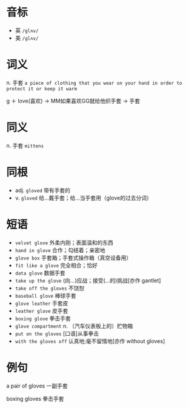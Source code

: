 # 音标

- 英 `/glʌv/`
- 美 `/ɡlʌv/`

# 词义

n. 手套
`a piece of clothing that you wear on your hand in order to protect it or keep it warm`



g ＋ love(喜欢) → MM如果喜欢GG就给他织手套 → 手套

# 同义

n. 手套
`mittens`

# 同根

- adj. `gloved` 带有手套的
- v. `gloved` 给…戴手套；给…当手套用（glove的过去分词）

# 短语

- `velvet glove` 外柔内刚；表面温和的东西
- `hand in glove` 合作；勾结着；亲密地
- `glove box` 手套箱；手套式操作箱（真空设备用）
- `fit like a glove` 完全相合；恰好
- `data glove` 数据手套
- `take up the glove` (向…)应战；接受(…的)挑战[亦作 gantlet]
- `take off the gloves` 不饶恕
- `baseball glove` 棒球手套
- `glove leather` 手套皮
- `leather glove` 皮手套
- `boxing glove` 拳击手套
- `glove compartment` n. （汽车仪表板上的）贮物箱
- `put on the gloves` [口语]从事拳击
- `with the gloves off` 认真地;毫不留情地[亦作 without gloves]

# 例句

a pair of gloves
一副手套

boxing gloves
拳击手套


